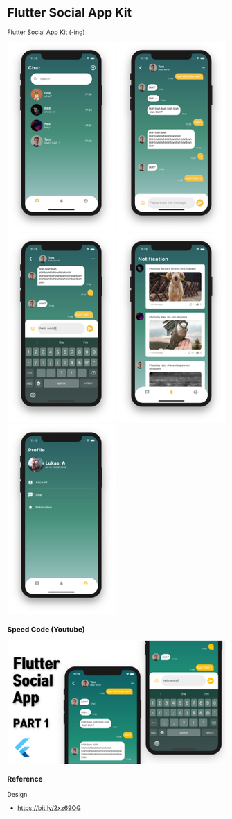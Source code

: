 # Flutter Social App Kit
Flutter Social App Kit (-ing)

<img src="./readme/1.png" width="250"/> <img src="./readme/2.png" width="250"/> <img src="./readme/3.png" width="250"/> 
<img src="./readme/4.png" width="250"/> <img src="./readme/5.png" width="250"/> 



### Speed Code (Youtube)
[![Flutter Social App Kit](./readme/youtube.png)](https://youtu.be/YQ-sbSjiokk)


### Reference

Design
* https://bit.ly/2xz69OG
